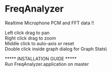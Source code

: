 # FreqAnalyzer
Realtime Microphone PCM and FFT data !!


Left click drag to pan\
Right click drag to zoom\
Middle click to auto-axis or reset\
Double click inside graph dialog for Graph Stats\


***** INSTALLATION GUIDE *****\
Run FreqAnalyzer.application on master
